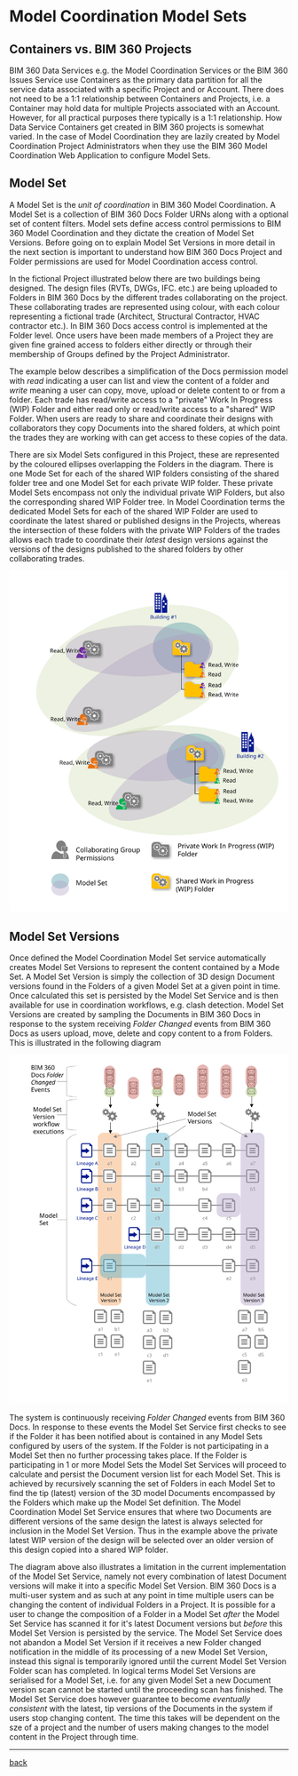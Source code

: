 # Model Coordination Model Sets

## Containers vs. BIM 360 Projects

BIM 360 Data Services e.g. the Model Coordination Services or the BIM 360 Issues Service use Containers as the primary data partition for all the service data associated with a specific Project and or Account. There does not need to be a 1:1 relationship between Containers and Projects, i.e. a Container may hold data for multiple Projects associated with an Account. However, for all practical purposes there typically is a 1:1 relationship. How Data Service Containers get created in BIM 360 projects is somewhat varied. In the case of Model Coordination they are lazily created by Model Coordination Project Administrators when they use the BIM 360 Model Coordination Web Application to configure Model Sets.

## Model Set

A Model Set is the _unit of coordination_ in BIM 360 Model Coordination. A Model Set is a collection of BIM 360 Docs Folder URNs along with a optional set of content filters. Model sets define access control permissions to BIM 360 Model Coordination and they dictate the creation of Model Set Versions. Before going on to explain Model Set Versions in more detail in the next section is important to understand how BIM 360 Docs Project and Folder permissions are used for Model Coordination access control.

In the fictional Project illustrated below there are two buildings being designed. The design files (RVTs, DWGs, IFC. etc.) are being uploaded to Folders in BIM 360 Docs by the different trades collaborating on the project. These collaborating trades are represented using colour, with each colour representing a fictional trade (Architect, Structural Contractor, HVAC contractor etc.). In BIM 360 Docs access control is implemented at the Folder level. Once users have been made members of a Project they are given fine grained access to folders either directly or through their membership of Groups defined by the Project Administrator.

The example below describes a simplification of the Docs permission model with *read* indicating a user can list and view the content of a folder and *write* meaning a user can copy, move, upload or delete content to or from a folder. Each trade has read/write access to a "private" Work In Progress (WIP) Folder and either read only or read/write access to a "shared" WIP Folder. When users are ready to share and coordinate their designs with collaborators they copy Documents into the shared folders, at which point the trades they are working with can get access to these copies of the data.

There are six Model Sets configured in this Project, these are represented by the coloured ellipses overlapping the Folders in the diagram. There is one Mode Set for each of the shared WIP folders consisting of the shared folder tree and one Model Set for each private WIP folder. These private Model Sets encompass not only the individual private WIP Folders, but also the corresponding shared WIP Folder tree. In Model Coordination terms the dedicated Model Sets for each of the shared WIP Folder are used to coordinate the latest shared or published designs in the Projects, whereas the intersection of these folders with the private WIP Folders of the trades allows each trade to coordinate their _latest_ design versions against the versions of the designs published to the shared folders by other collaborating trades.

![alt Model Set](./img/model_set_folders.svg)

## Model Set Versions

Once defined the Model Coordination Model Set service automatically creates Model Set Versions to represent the content contained by a Mode Set. A Model Set Version is simply the collection of 3D design Document versions found in the Folders of a given Model Set at a given point in time. Once calculated this set is persisted by the Model Set Service and is then available for use in coordination workflows, e.g. clash detection. Model Set Versions are created by sampling the Documents in BIM 360 Docs in response to the system receiving _Folder Changed_ events from BIM 360 Docs as users upload, move, delete and copy content to a from Folders. This is illustrated in the following diagram

![alt Model Set Version](./img/model_sets.svg)

The system is continuously receiving _Folder Changed_ events from BIM 360 Docs. In response to these events the Model Set Service first checks to see if the Folder it has been notified about is contained in any Model Sets configured by users of the system. If the Folder is not participating in a Model Set then no further processing takes place. If the Folder is participating in 1 or more Model Sets the Model Set Services will proceed to calculate and persist the Document version list for each Model Set. This is achieved by recursively scanning the set of Folders in each Model Set to find the tip (latest) version of the 3D model Documents encompassed by the Folders which make up the Model Set definition. The Model Coordination Model Set Service ensures that where two Documents are different versions of the same design the latest is always selected for inclusion in the Model Set Version. Thus in the example above the private latest WIP version of the design will be selected over an older version of this design copied into a shared WIP folder.

The diagram above also illustrates a limitation in the current implementation of the Model Set Service, namely not every combination of latest Document versions will make it into a specific Model Set Version. BIM 360 Docs is a multi-user system and as such at any point in time multiple users can be changing the content of individual Folders in a Project. It is possible for a user to change the composition of a Folder in a Model Set _after_ the Model Set Service has scanned it for it's latest Document versions but _before_ this Model Set Version is persisted by the service. The Model Set Service does not abandon a Model Set Version if it receives a new Folder changed notification in the middle of its processing of a new Model Set Version, instead this signal is temporarily ignored until the current Model Set Version Folder scan has completed. In logical terms Model Set Versions are serialised for a Model Set, i.e. for any given Model Set a new Document version scan cannot be started until the proceeding scan has finished. The Model Set Service does however guarantee to become _eventually consistent_ with the latest, tip versions of the Documents in the system if users stop changing content. The time this takes will be dependent on the sze of a project and the number of users making changes to the model content in the Project through time.

---
[back](../README.md)